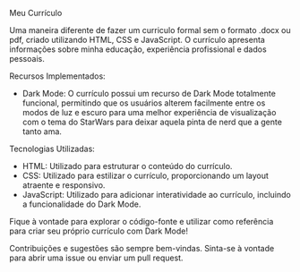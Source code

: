 Meu Currículo

Uma maneira diferente de fazer um curriculo formal sem o formato .docx ou pdf, criado utilizando HTML, CSS e JavaScript. O currículo apresenta informações sobre minha educação, experiência profissional e dados pessoais.




Recursos Implementados:
- Dark Mode: O currículo possui um recurso de Dark Mode totalmente funcional, permitindo que os usuários alterem facilmente entre os modos de luz e escuro para uma melhor experiência de visualização com o tema do StarWars para deixar aquela pinta de nerd que a gente tanto ama.

Tecnologias Utilizadas:
- HTML: Utilizado para estruturar o conteúdo do currículo.
- CSS: Utilizado para estilizar o currículo, proporcionando um layout atraente e responsivo.
- JavaScript: Utilizado para adicionar interatividade ao currículo, incluindo a funcionalidade do Dark Mode.

Fique à vontade para explorar o código-fonte e utilizar como referência para criar seu próprio currículo com Dark Mode!

Contribuições e sugestões são sempre bem-vindas. Sinta-se à vontade para abrir uma issue ou enviar um pull request.


